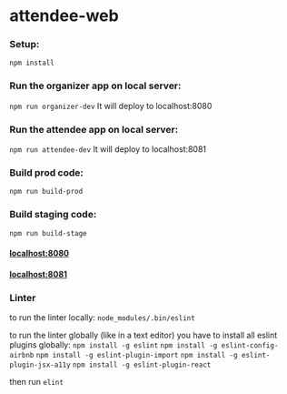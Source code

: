 # attendee-web

### Setup:

```npm install```

### Run the organizer app on local server:
```npm run organizer-dev```
It will deploy to localhost:8080

### Run the attendee app on local server:
```npm run attendee-dev```
It will deploy to localhost:8081

### Build prod code:
```npm run build-prod```

### Build staging code:
```npm run build-stage```


#### [localhost:8080](http://localhost:8080)
#### [localhost:8081](http://localhost:8081)


### Linter
to run the linter locally: ```node_modules/.bin/eslint```

to run the linter globally (like in a text editor) you have to install all eslint plugins globally:
 ```npm install -g eslint```
 ```npm install -g eslint-config-airbnb```
 ```npm install -g eslint-plugin-import```
 ```npm install -g eslint-plugin-jsx-a11y```
 ```npm install -g eslint-plugin-react```

then run ```elint```
